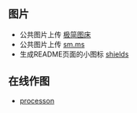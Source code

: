 ## 图片
- 公共图片上传 [极简图床](http://jiantuku.com/#/)
- 公共图片上传 [sm.ms](https://sm.ms/)
- 生成README页面的小图标 [shields](http://shields.io/)

## 在线作图
- [processon](https://www.processon.com/)